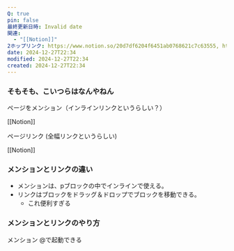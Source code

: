 ```yaml
---
Q: true
pin: false
最終更新日時: Invalid date
関連:
  - "[[Notion]]"
2ホップリンク: https://www.notion.so/20d7df6204f6451ab0768621c7c63555, https://www.notion.so/5bc74b9b331c403c8742fd10bbb55ddc, https://www.notion.so/8c93ebe9e77647a48805d767b10b42a0
date: 2024-12-27T22:34
modified: 2024-12-27T22:34
created: 2024-12-27T22:34
---
```

  

### そもそも、こいつらはなんやねん

ページをメンション（インラインリンクというらしい？）

[[Notion]]

  

ページリンク (全幅リンクというらしい)

[[Notion]]

### メンションとリンクの違い

- メンションは、pブロックの中でインラインで使える。
- リンクはブロックをドラッグ＆ドロップでブロックを移動できる。
    - これ便利すぎる

  

### メンションとリンクのやり方

メンション @で起動できる
